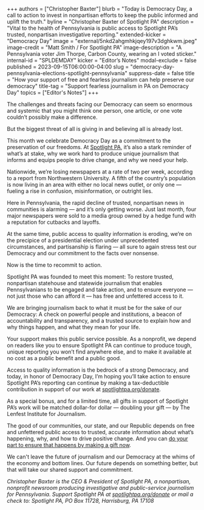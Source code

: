 +++
authors = ["Christopher Baxter"]
blurb = "Today is Democracy Day, a call to action to invest in nonpartisan efforts to keep the public informed and uplift the truth."
byline = "Christopher Baxter of Spotlight PA"
description = "Vital to the health of Pennsylvania is public access to Spotlight PA’s trusted, nonpartisan investigative reporting."
extended-kicker = "Democracy Day"
image = "external/5nkd2ahgmhkjqey197v3dghkwm.jpeg"
image-credit = "Matt Smith / For Spotlight PA"
image-description = "A Pennsylvania voter Jim Thorpe, Carbon County, wearing an I voted sticker."
internal-id = "SPLDEMDAY"
kicker = "Editor’s Notes"
modal-exclude = false
published = 2023-09-15T06:00:00-04:00
slug = "democracy-day-pennsylvania-elections-spotlight-pennsylvania"
suppress-date = false
title = "How your support of free and fearless journalism can help preserve our democracy"
title-tag = "Support fearless journalism in PA on Democracy Day"
topics = ["Editor's Notes"]
+++

The challenges and threats facing our Democracy can seem so enormous and systemic that you might think one person, one article, or one vote couldn’t possibly make a difference.

But the biggest threat of all is giving in and believing all is already lost.

This month we celebrate Democracy Day as a commitment to the preservation of our freedoms. At <a href="https://www.spotlightpa.org">Spotlight PA</a>, it’s also a stark reminder of what’s at stake, why we work hard to produce unique journalism that informs and equips people to drive change, and why we need your help.

Nationwide, we’re losing newspapers at a rate of two per week, according to a report from Northwestern University. A fifth of the country’s population is now living in an area with either no local news outlet, or only one — fueling a rise in confusion, misinformation, or outright lies.

Here in Pennsylvania, the rapid decline of trusted, nonpartisan news in communities is alarming — and it’s only getting worse. Just last month, four major newspapers were sold to a media group owned by a hedge fund with a reputation for cutbacks and layoffs.

At the same time, public access to quality information is eroding, we’re on the precipice of a presidential election under unprecedented circumstances, and partisanship is flaring — all sure to again stress test our Democracy and our commitment to the facts over nonsense.

Now is the time to recommit to action.

<script src="https://www.spotlightpa.org/embed.js" async></script><div data-spl-embed-version="1" data-spl-src="https://www.spotlightpa.org/embeds/cta/?url=https%3A%2F%2Fwww.spotlightpa.org%2Fdonate&eyebrow=SUPPORT%20SPOTLIGHT%20PA&body=Sustain%20vital%20investigative%20and%20public-service%20journalism%20by%20making%20a%20tax-deductible%20gift%20to%20Spotlight%20PA%20now.&cta=Contribute%20now"></div>

Spotlight PA was founded to meet this moment: To restore trusted, nonpartisan statehouse and statewide journalism that enables Pennsylvanians to be engaged and take action, and to ensure everyone — not just those who can afford it — has free and unfettered access to it.

We are bringing journalism back to what it must be for the sake of our Democracy: A check on powerful people and institutions, a beacon of accountability and transparency, and a trusted source to explain how and why things happen, and what they mean for your life.

Your support makes this public service possible. As a nonprofit, we depend on readers like you to ensure Spotlight PA can continue to produce tough, unique reporting you won’t find anywhere else, and to make it available at no cost as a public benefit and a public good.

Access to quality information is the bedrock of a strong Democracy, and today, in honor of Democracy Day, I’m hoping you’ll take action to ensure Spotlight PA’s reporting can continue by making a tax-deductible contribution in support of our work at <a href="https://www.spotlightpa.org/donate">spotlightpa.org/donate</a>.

As a special bonus, and for a limited time, all gifts in support of Spotlight PA’s work will be matched dollar-for dollar — doubling your gift — by The Lenfest Institute for Journalism.

The good of our communities, our state, and our Republic depends on free and unfettered public access to trusted, accurate information about what’s happening, why, and how to drive positive change. And you can <a href="https://www.spotlightpa.org/donate">do your part to ensure that happens by making a gift now</a>.

We can&#39;t leave the future of journalism and our Democracy at the whims of the economy and bottom lines. Our future depends on something better, but that will take our shared support and commitment.

<em>Christopher Baxter is the CEO &amp; President of Spotlight PA, a nonpartisan, nonprofit newsroom producing investigative and public-service journalism for Pennsylvania. Support Spotlight PA at </em><a href="https://www.spotlightpa.org/donate"><em>spotlightpa.org/donate</em></a><em> or mail a check to: Spotlight PA, PO Box 11728, Harrisburg, PA 17108</em>

